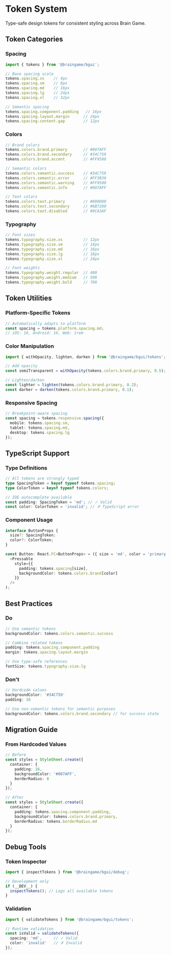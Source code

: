 # Token System

Type-safe design tokens for consistent styling across Brain Game.

## Token Categories

### Spacing
```typescript
import { tokens } from '@braingame/bgui';

// Base spacing scale
tokens.spacing.xs    // 4px
tokens.spacing.sm    // 8px
tokens.spacing.md    // 16px
tokens.spacing.lg    // 24px
tokens.spacing.xl    // 32px

// Semantic spacing
tokens.spacing.component.padding   // 16px
tokens.spacing.layout.margin      // 24px
tokens.spacing.content.gap        // 12px
```

### Colors
```typescript
// Brand colors
tokens.colors.brand.primary       // #007AFF
tokens.colors.brand.secondary     // #34C759
tokens.colors.brand.accent        // #FF9500

// Semantic colors
tokens.colors.semantic.success    // #34C759
tokens.colors.semantic.error      // #FF3B30
tokens.colors.semantic.warning    // #FF9500
tokens.colors.semantic.info       // #007AFF

// Text colors
tokens.colors.text.primary        // #000000
tokens.colors.text.secondary      // #6B7280
tokens.colors.text.disabled       // #9CA3AF
```

### Typography
```typescript
// Font sizes
tokens.typography.size.xs         // 12px
tokens.typography.size.sm         // 14px
tokens.typography.size.md         // 16px
tokens.typography.size.lg         // 18px
tokens.typography.size.xl         // 24px

// Font weights
tokens.typography.weight.regular  // 400
tokens.typography.weight.medium   // 500
tokens.typography.weight.bold     // 700
```

## Token Utilities

### Platform-Specific Tokens
```typescript
// Automatically adapts to platform
const spacing = tokens.platform.spacing.md;
// iOS: 16, Android: 16, Web: 1rem
```

### Color Manipulation
```typescript
import { withOpacity, lighten, darken } from '@braingame/bgui/tokens';

// Add opacity
const semiTransparent = withOpacity(tokens.colors.brand.primary, 0.5);

// Lighten/darken
const lighter = lighten(tokens.colors.brand.primary, 0.2);
const darker = darken(tokens.colors.brand.primary, 0.1);
```

### Responsive Spacing
```typescript
// Breakpoint-aware spacing
const spacing = tokens.responsive.spacing({
  mobile: tokens.spacing.sm,
  tablet: tokens.spacing.md,
  desktop: tokens.spacing.lg
});
```

## TypeScript Support

### Type Definitions
```typescript
// All tokens are strongly typed
type SpacingToken = keyof typeof tokens.spacing;
type ColorToken = keyof typeof tokens.colors;

// IDE autocomplete available
const padding: SpacingToken = 'md'; // ✓ Valid
const color: ColorToken = 'invalid'; // ✗ TypeScript error
```

### Component Usage
```typescript
interface ButtonProps {
  size?: SpacingToken;
  color?: ColorToken;
}

const Button: React.FC<ButtonProps> = ({ size = 'md', color = 'primary' }) => (
  <Pressable
    style={{
      padding: tokens.spacing[size],
      backgroundColor: tokens.colors.brand[color]
    }}
  />
);
```

## Best Practices

### Do
```typescript
// Use semantic tokens
backgroundColor: tokens.colors.semantic.success

// Combine related tokens
padding: tokens.spacing.component.padding
margin: tokens.spacing.layout.margin

// Use type-safe references
fontSize: tokens.typography.size.lg
```

### Don't
```typescript
// Hardcode values
backgroundColor: '#34C759'
padding: 16

// Use non-semantic tokens for semantic purposes
backgroundColor: tokens.colors.brand.secondary // for success state
```

## Migration Guide

### From Hardcoded Values
```typescript
// Before
const styles = StyleSheet.create({
  container: {
    padding: 16,
    backgroundColor: '#007AFF',
    borderRadius: 8
  }
});

// After
const styles = StyleSheet.create({
  container: {
    padding: tokens.spacing.component.padding,
    backgroundColor: tokens.colors.brand.primary,
    borderRadius: tokens.borderRadius.md
  }
});
```

## Debug Tools

### Token Inspector
```typescript
import { inspectTokens } from '@braingame/bgui/debug';

// Development only
if (__DEV__) {
  inspectTokens(); // Logs all available tokens
}
```

### Validation
```typescript
import { validateTokens } from '@braingame/bgui/tokens';

// Runtime validation
const isValid = validateTokens({
  spacing: 'md',     // ✓ Valid
  color: 'invalid'   // ✗ Invalid
});
```
